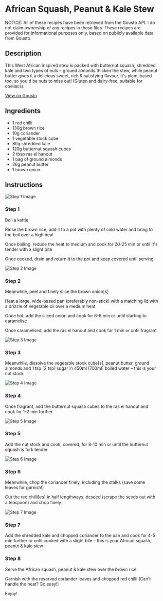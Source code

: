 # African Squash, Peanut & Kale Stew

NOTICE: All of these recipes have been retrieved from the Gousto API. I do not claim ownership of any recipes in these files. These recipes are provided for informational purposes only, based on publicly available data from Gousto.

## Description

This West African inspired stew is packed with butternut squash, shredded kale and two types of nuts – ground almonds thicken the stew, while peanut butter gives it a delicious sweet, rich & satisfying flavour. It's plant-based too, so you'd be nuts to miss out! (Gluten and dairy-free, suitable for coeliacs).

[View on Gousto](https://www.gousto.co.uk/recipes/cookbook/african-squash-peanut-kale-stew)

## Ingredients

- 1 red chilli
- 130g brown rice
- 10g coriander
- 1 vegetable stock cube
- 80g shredded kale
- 120g butternut squash cubes
- 2 tbsp ras el hanout
- 1 bag of ground almonds
- 26g peanut butter
- 1 brown onion

## Instructions

![Step 1 Image](https://production-media.gousto.co.uk/cms/recipe-step-image/903_step-1-x200.jpg)

### Step 1

Boil a kettle


Rinse the brown rice, add it to a pot with plenty of cold water and bring to the boil over a high heat


Once boiling, reduce the heat to medium and cook for 20-25 min or until it's tender with a slight bite


Once cooked, drain and return it to the pot and keep covered until serving

![Step 2 Image](https://production-media.gousto.co.uk/cms/recipe-step-image/903_step-2-x200.jpg)

### Step 2

Meanwhile, peel and finely slice the brown&nbsp;onion<span class="text-danger">[s]</span>


Heat a large, wide-based pan (preferably non-stick) with a matching lid with a drizzle of vegetable oil over a medium heat


Once hot, add the sliced onion and cook for 6-8 min or until starting to caramelise&nbsp;


Once caramelised, add the ras el hanout and cook for 1 min or until fragrant

![Step 3 Image](https://production-media.gousto.co.uk/cms/recipe-step-image/903_step-3-x200.jpg)

### Step 3

Meanwhile, dissolve the vegetable stock cube<span class="text-danger">[s]</span>, peanut butter, ground almonds and 1 tsp <span class="text-danger">[2 tsp]</span> sugar&nbsp;in 450ml <span class="text-danger">[700ml]&nbsp;</span>boiled water &ndash;&nbsp;this is your nut stock

![Step 4 Image](https://production-media.gousto.co.uk/cms/recipe-step-image/903_step-4-x200.jpg)

### Step 4

Once fragrant, add the butternut squash cubes to the ras el hanout and cook for 1-2 min further

![Step 5 Image](https://production-media.gousto.co.uk/cms/recipe-step-image/903_step-5-x200.jpg)

### Step 5

Add the nut stock and cook, covered, for 8-10 min or until the butternut squash is fork tender

![Step 6 Image](https://production-media.gousto.co.uk/cms/recipe-step-image/903_step-6-x200.jpg)

### Step 6

Meanwhile,&nbsp;chop the coriander finely, including the stalks (save some leaves for garnish!)


Cut the&nbsp;red chilli<span class="text-danger">[es]</span> in half lengthways, deseed (scrape the seeds out with a teaspoon) and chop ﬁnely

![Step 7 Image](https://production-media.gousto.co.uk/cms/recipe-step-image/903_step-7-x200.jpg)

### Step 7

Add the shredded kale&nbsp;and chopped coriander&nbsp;to the pan and cook for 4-5 min further or until cooked with a slight bite &ndash; this is your&nbsp;African squash, peanut &amp; kale stew&nbsp;

### Step 8

Serve the African squash, peanut &amp; kale stew over the brown rice


Garnish with the reserved&nbsp;coriander&nbsp;leaves and chopped red chilli (Can't handle the heat? Go easy!)


Enjoy!

